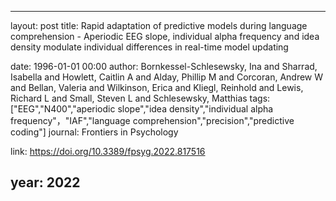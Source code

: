 ---
layout: post
title: Rapid adaptation of predictive models during language comprehension - Aperiodic EEG slope, individual alpha frequency and idea density modulate individual differences in real-time model updating

date: 1996-01-01 00:00
author: Bornkessel-Schlesewsky, Ina and Sharrad, Isabella and Howlett, Caitlin A and Alday, Phillip M and Corcoran, Andrew W and Bellan, Valeria and Wilkinson, Erica and Kliegl, Reinhold and Lewis, Richard L and Small, Steven L and Schlesewsky, Matthias
tags: ["EEG","N400","aperiodic slope","idea density","individual alpha frequency"，"IAF","language comprehension","precision","predictive coding"]
journal: Frontiers in Psychology

link: https://doi.org/10.3389/fpsyg.2022.817516

year: 2022
----